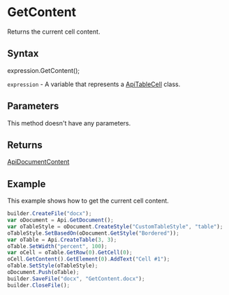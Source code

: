 # GetContent

Returns the current cell content.

## Syntax

expression.GetContent();

`expression` - A variable that represents a [ApiTableCell](../ApiTableCell.md) class.

## Parameters

This method doesn't have any parameters.

## Returns

[ApiDocumentContent](../../ApiDocumentContent/ApiDocumentContent.md)

## Example

This example shows how to get the current cell content.

```javascript
builder.CreateFile("docx");
var oDocument = Api.GetDocument();
var oTableStyle = oDocument.CreateStyle("CustomTableStyle", "table");
oTableStyle.SetBasedOn(oDocument.GetStyle("Bordered"));
var oTable = Api.CreateTable(3, 3);
oTable.SetWidth("percent", 100);
var oCell = oTable.GetRow(0).GetCell(0);
oCell.GetContent().GetElement(0).AddText("Cell #1");
oTable.SetStyle(oTableStyle);
oDocument.Push(oTable);
builder.SaveFile("docx", "GetContent.docx");
builder.CloseFile();
```